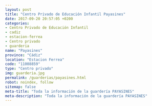 ```yaml
---
layout: post
title: "Centro Privado de Educación Infantil Payasines"
date: 2017-09-20 20:57:05 +0200
categories:
- Centro Privado de Educación Infantil
- cadiz
- estacion-ferrea
- Centro privado
- guarderia
name: "Payasines"
province: "Cádiz"
location: "Estacion Ferrea"
code: "11008859"
type: "Centro privado"
img: guarderia.jpg
permalink: /guarderias/payasines.html
robot: noindex, follow
sitemap: false
meta-title: "Toda la información de la guardería PAYASINES"
meta-description: "Toda la información de la guardería PAYASINES"
---
```

